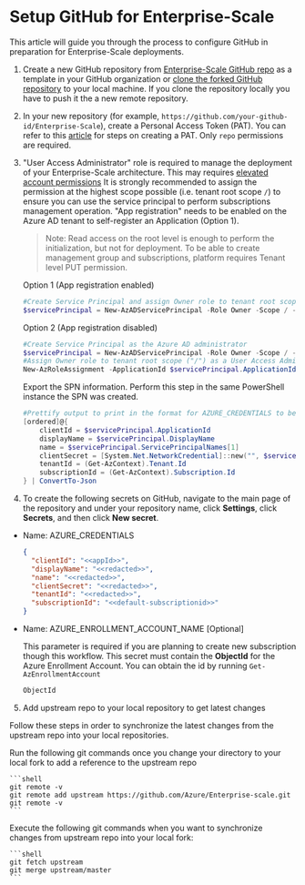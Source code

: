 # Setup GitHub for Enterprise-Scale

This article will guide you through the process to configure GitHub in preparation for Enterprise-Scale deployments.

1. Create a new GitHub repository from [Enterprise-Scale GitHub repo](https://github.com/Azure/Enterprise-Scale) as a template in your GitHub organization or [clone the forked GitHub repository](https://help.github.com/en/github/creating-cloning-and-archiving-repositories/cloning-a-repository) to your local machine. If you clone the repository locally you have to push it the a new remote repository.

2. In your new repository (for example, `https://github.com/your-github-id/Enterprise-Scale`), create a Personal Access Token (PAT). You can refer to this [article](https://help.github.com/en/github/authenticating-to-github/creating-a-personal-access-token-for-the-command-line) for steps on creating a PAT. Only `repo` permissions are required.

3. "User Access Administrator" role is required to manage the deployment of your Enterprise-Scale architecture. This may requires [elevated account permissions](https://docs.microsoft.com/en-us/azure/role-based-access-control/elevate-access-global-admin) It is strongly recommended to assign the permission at the highest scope possible (i.e. tenant root scope `/`) to ensure you can use the service principal to perform subscriptions management operation. "App registration" needs to be enabled on the Azure AD tenant to self-register an Application (Option 1).
    > Note: Read access on the root level is enough to perform the initialization, but not for deployment. To be able to create management group and subscriptions, platform requires Tenant level PUT permission.

    Option 1 (App registration enabled)

    ```powershell
    #Create Service Principal and assign Owner role to tenant root scope ("/")
    $servicePrincipal = New-AzADServicePrincipal -Role Owner -Scope / -DisplayName AzOps
    ```

    Option 2 (App registration disabled)

    ```powershell
    #Create Service Principal as the Azure AD administrator
    $servicePrincipal = New-AzADServicePrincipal -Role Owner -Scope / -DisplayName AzOps -SkipAssignment
    #Assign Owner role to tenant root scope ("/") as a User Access Administrator
    New-AzRoleAssignment -ApplicationId $servicePrincipal.ApplicationId -RoleDefinitionName Owner -Scope /
    ```

    Export the SPN information. Perform this step in the same PowerShell instance the SPN was created.

    ```powershell
    #Prettify output to print in the format for AZURE_CREDENTIALS to be able to copy in next step.
    [ordered]@{
        clientId = $servicePrincipal.ApplicationId
        displayName = $servicePrincipal.DisplayName
        name = $servicePrincipal.ServicePrincipalNames[1]
        clientSecret = [System.Net.NetworkCredential]::new("", $servicePrincipal.Secret).Password
        tenantId = (Get-AzContext).Tenant.Id
        subscriptionId = (Get-AzContext).Subscription.Id
    } | ConvertTo-Json
    ```

4. To create the following secrets on GitHub, navigate to the main page of the repository and under your repository name, click **Settings**, click **Secrets**, and then click **New secret**.

* Name: AZURE_CREDENTIALS

    ```json
    {
      "clientId": "<<appId>>",
      "displayName": "<<redacted>>",
      "name": "<<redacted>>",
      "clientSecret": "<<redacted>>",
      "tenantId": "<<redacted>>",
      "subscriptionId": "<<default-subscriptionid>>"
    }
    ```

* Name: AZURE_ENROLLMENT_ACCOUNT_NAME [Optional]

    This parameter is required if you are planning to create new subscription though this workflow. This secret must contain the **ObjectId** for the Azure Enrollment Account. You can obtain the id by running ```Get-AzEnrollmentAccount```

    ```bash
    ObjectId
    ```

5. Add upstream repo to your local repository to get latest changes

Follow these steps in order to synchronize the latest changes from the upstream repo into your local repositories.

Run the following git commands once you change your directory to your local fork to add a reference to the upstream repo

    ```shell
    git remote -v
    git remote add upstream https://github.com/Azure/Enterprise-scale.git
    git remote -v
    ```

Execute the following git commands when you want to synchronize changes from upstream repo into your local fork:

    ```shell
    git fetch upstream
    git merge upstream/master
    ```
